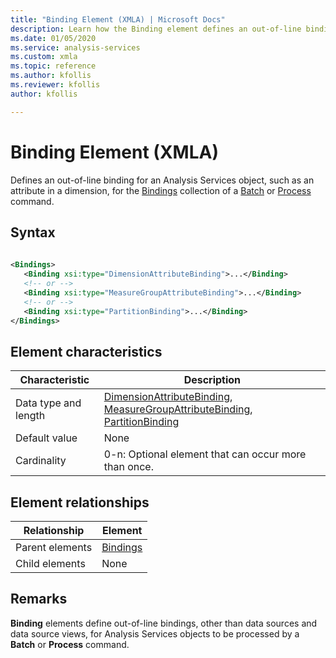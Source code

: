 ```yaml
---
title: "Binding Element (XMLA) | Microsoft Docs"
description: Learn how the Binding element defines an out-of-line binding for an Analysis Services object, such as an attribute in a dimension, for the Bindings collection of a Batch or Process command.
ms.date: 01/05/2020
ms.service: analysis-services
ms.custom: xmla
ms.topic: reference
ms.author: kfollis
ms.reviewer: kfollis
author: kfollis

---
```

# Binding Element (XMLA)

  Defines an out-of-line binding for an Analysis Services object, such as an attribute in a dimension, for the [Bindings](../xml-elements-properties/bindings-element-xmla.md) collection of a [Batch](../xml-elements-commands/batch-element-xmla.md) or [Process](../xml-elements-commands/process-element-xmla.md) command.  
  
## Syntax  
  
```xml  
  
<Bindings>  
   <Binding xsi:type="DimensionAttributeBinding">...</Binding>  
   <!-- or -->  
   <Binding xsi:type="MeasureGroupAttributeBinding">...</Binding>  
   <!-- or -->  
   <Binding xsi:type="PartitionBinding">...</Binding>  
</Bindings>  
```  
  
## Element characteristics  
  
|Characteristic|Description|  
|--------------------|-----------------|  
|Data type and length|[DimensionAttributeBinding](../../assl/data-type/dimensionattributebinding-data-type-out-of-line-assl.md), [MeasureGroupAttributeBinding](../../assl/data-type/measuregroupattributebinding-data-type-out-of-line-assl.md), [PartitionBinding](../../assl/data-type/partitionbinding-data-type-assl.md)|  
|Default value|None|  
|Cardinality|0-n: Optional element that can occur more than once.|  
  
## Element relationships  
  
|Relationship|Element|  
|------------------|-------------|  
|Parent elements|[Bindings](../xml-elements-properties/bindings-element-xmla.md)|  
|Child elements|None|  
  
## Remarks  
 **Binding** elements define out-of-line bindings, other than data sources and data source views, for Analysis Services objects to be processed by a **Batch** or **Process** command. 

  